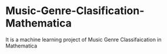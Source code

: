 # Music-Genre-Clasification-Mathematica
It is a machine learning project of Music Genre Classifaication in Mathematica
